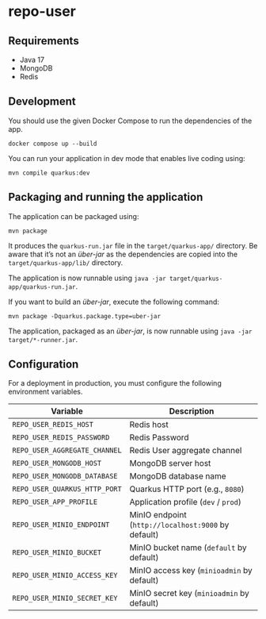 # repo-user

## Requirements

- Java 17
- MongoDB
- Redis

## Development

You should use the given Docker Compose to run the dependencies of the app.

```shell script
docker compose up --build
```

You can run your application in dev mode that enables live coding using:
```shell script
mvn compile quarkus:dev
```

## Packaging and running the application

The application can be packaged using:
```shell script
mvn package
```
It produces the `quarkus-run.jar` file in the `target/quarkus-app/` directory.
Be aware that it’s not an _über-jar_ as the dependencies are copied into the `target/quarkus-app/lib/` directory.

The application is now runnable using `java -jar target/quarkus-app/quarkus-run.jar`.

If you want to build an _über-jar_, execute the following command:
```shell script
mvn package -Dquarkus.package.type=uber-jar
```

The application, packaged as an _über-jar_, is now runnable using `java -jar target/*-runner.jar`.

## Configuration

For a deployment in production, you must configure the following environment
variables.

| Variable                      | Description                                        |
|-------------------------------|----------------------------------------------------|
| `REPO_USER_REDIS_HOST`        | Redis host                                         |
| `REPO_USER_REDIS_PASSWORD`    | Redis Password                                     |
| `REPO_USER_AGGREGATE_CHANNEL` | Redis User aggregate channel                       |
| `REPO_USER_MONGODB_HOST`      | MongoDB server host                                |
| `REPO_USER_MONGODB_DATABASE`  | MongoDB database name                              |
| `REPO_USER_QUARKUS_HTTP_PORT` | Quarkus HTTP port (e.g., `8080`)                   |
| `REPO_USER_APP_PROFILE`       | Application profile (`dev` / `prod`)               |
| `REPO_USER_MINIO_ENDPOINT`    | MinIO endpoint (`http://localhost:9000` by default) |
| `REPO_USER_MINIO_BUCKET`      | MinIO bucket name (`default` by default)           |
| `REPO_USER_MINIO_ACCESS_KEY`  | MinIO access key (`minioadmin` by default)         |
| `REPO_USER_MINIO_SECRET_KEY`  | MinIO secret key (`minioadmin` by default)         |
